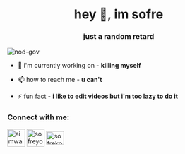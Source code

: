 <h1 align="center">hey 👋, im sofre</h1>
<h3 align="center">just a random retard</h3>

<p align="left"> <img src="https://komarev.com/ghpvc/?username=nod-gov&label=Profile%20views&color=0e75b6&style=flat" alt="nod-gov" /> </p>

- 🔭 i'm currently working on - **killing myself**

- 📫 how to reach me - **u can't**

- ⚡ fun fact - **i like to edit videos but i'm too lazy to do it**

<h3 align="left">Connect with me:</h3>
<p align="left">
<a href="https://twitter.com/aimwarenet" target="blank"><img align="center" src="http://assets.stickpng.com/images/580b57fcd9996e24bc43c53e.png" alt="aimwarenet" height="40" width="40" /></a>
<a href="https://instagram.com/sofreyoo" target="blank"><img align="center" src="https://studiokalisz.pl/wp-content/uploads/2018/11/instagram-logo-png-transparent-background-1.png" alt="sofreyoo" height="40" width="40" /></a>
<a href="https://www.youtube.com/c/sofrekox" target="blank"><img align="center" src="https://www.ekspresowelajki.pl/wp-content/uploads/2020/04/YouTube.png" alt="sofrekox" height="30" width="40" /></a>
</p>
